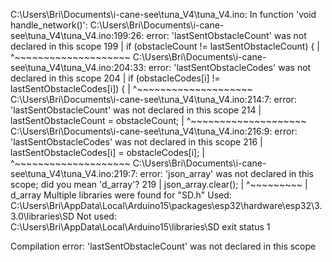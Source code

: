C:\Users\Bri\Documents\i-cane-see\tuna_V4\tuna_V4.ino: In function 'void handle_network()':
C:\Users\Bri\Documents\i-cane-see\tuna_V4\tuna_V4.ino:199:26: error: 'lastSentObstacleCount' was not declared in this scope
  199 |     if (obstacleCount != lastSentObstacleCount) {
      |                          ^~~~~~~~~~~~~~~~~~~~~
C:\Users\Bri\Documents\i-cane-see\tuna_V4\tuna_V4.ino:204:33: error: 'lastSentObstacleCodes' was not declared in this scope
  204 |         if (obstacleCodes[i] != lastSentObstacleCodes[i]) {
      |                                 ^~~~~~~~~~~~~~~~~~~~~
C:\Users\Bri\Documents\i-cane-see\tuna_V4\tuna_V4.ino:214:7: error: 'lastSentObstacleCount' was not declared in this scope
  214 |       lastSentObstacleCount = obstacleCount;
      |       ^~~~~~~~~~~~~~~~~~~~~
C:\Users\Bri\Documents\i-cane-see\tuna_V4\tuna_V4.ino:216:9: error: 'lastSentObstacleCodes' was not declared in this scope
  216 |         lastSentObstacleCodes[i] = obstacleCodes[i];
      |         ^~~~~~~~~~~~~~~~~~~~~
C:\Users\Bri\Documents\i-cane-see\tuna_V4\tuna_V4.ino:219:7: error: 'json_array' was not declared in this scope; did you mean 'd_array'?
  219 |       json_array.clear();
      |       ^~~~~~~~~~
      |       d_array
Multiple libraries were found for "SD.h"
  Used: C:\Users\Bri\AppData\Local\Arduino15\packages\esp32\hardware\esp32\3.3.0\libraries\SD
  Not used: C:\Users\Bri\AppData\Local\Arduino15\libraries\SD
exit status 1

Compilation error: 'lastSentObstacleCount' was not declared in this scope